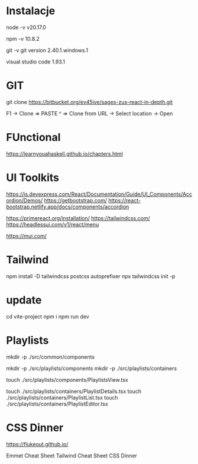 # Instalacje 
node -v 
v20.17.0

npm -v 
10.8.2

git -v 
git version 2.40.1.windows.1

visual studio code 
1.93.1

# GIT
git clone https://bitbucket.org/ev45ive/sages-zus-react-in-depth.git

F1 -> Clone => PASTE ^ => Clone from URL -> Select location -> Open


# FUnctional 
https://learnyouahaskell.github.io/chapters.html


# UI Toolkits
https://js.devexpress.com/React/Documentation/Guide/UI_Components/Accordion/Demos/
https://getbootstrap.com/
https://react-bootstrap.netlify.app/docs/components/accordion

https://primereact.org/installation/
https://tailwindcss.com/
https://headlessui.com/v1/react/menu

https://mui.com/

# Tailwind

npm install -D tailwindcss postcss autoprefixer
npx tailwindcss init -p

# update
cd vite-project
npm i 
npm run dev


# Playlists

mkdir -p ./src/common/components

mkdir -p ./src/playlists/components
mkdir -p ./src/playlists/containers

touch ./src/playlists/components/PlaylistsView.tsx

touch ./src/playlists/containers/PlaylistDetails.tsx
touch ./src/playlists/containers/PlaylistList.tsx
touch ./src/playlists/containers/PlaylistEditor.tsx

# CSS Dinner
https://flukeout.github.io/

Emmet Cheat Sheet
Tailwind Cheat Sheet
CSS Dinner